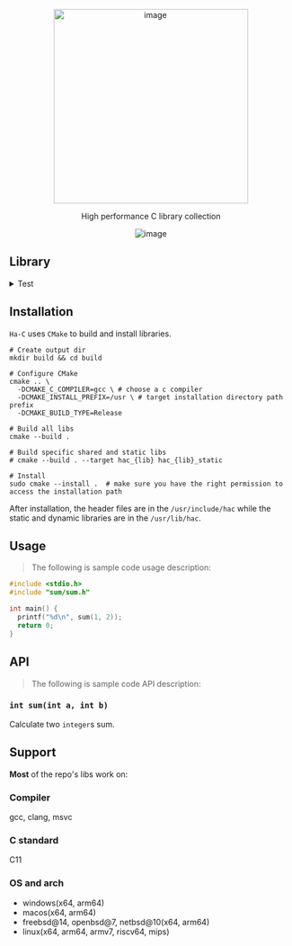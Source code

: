 <p align="center">
  <img width="346" alt="image" src="https://github.com/user-attachments/assets/74fa82a9-638a-44af-962b-45d2b358c22a" />
</p>

<p align="center">High performance C library collection</p>
<p align="center"><img  alt="image" src="https://img.shields.io/badge/version-0.1.0-7446ff" /></p>

## Library

<details>

<summary>Test</summary>

**[`hac_ut`](/hac_ut/README.md)**

</details>

## Installation

`Ha-C` uses `CMake` to build and install libraries.

```shell
# Create output dir
mkdir build && cd build

# Configure CMake
cmake .. \
  -DCMAKE_C_COMPILER=gcc \ # choose a c compiler
  -DCMAKE_INSTALL_PREFIX=/usr \ # target installation directory path prefix
  -DCMAKE_BUILD_TYPE=Release 
  
# Build all libs
cmake --build .

# Build specific shared and static libs
# cmake --build . --target hac_{lib} hac_{lib}_static 

# Install
sudo cmake --install .  # make sure you have the right permission to access the installation path
```

After installation, the header files are in the `/usr/include/hac` while the static and dynamic libraries are in the `/usr/lib/hac`.

## Usage

> The following is sample code usage description:

```c
#include <stdio.h>
#include "sum/sum.h"

int main() {
  printf("%d\n", sum(1, 2));
  return 0;
}
```

## API

> The following is sample code API description:

### `int sum(int a, int b)`

Calculate two `integer`s sum.



## Support

**Most** of the repo's libs work on:

### Compiler

gcc, clang, msvc

### C standard

C11

### OS and arch

- windows(x64, arm64)
- macos(x64, arm64)
- freebsd@14, openbsd@7, netbsd@10(x64, arm64)
- linux(x64, arm64, armv7, riscv64, mips)
